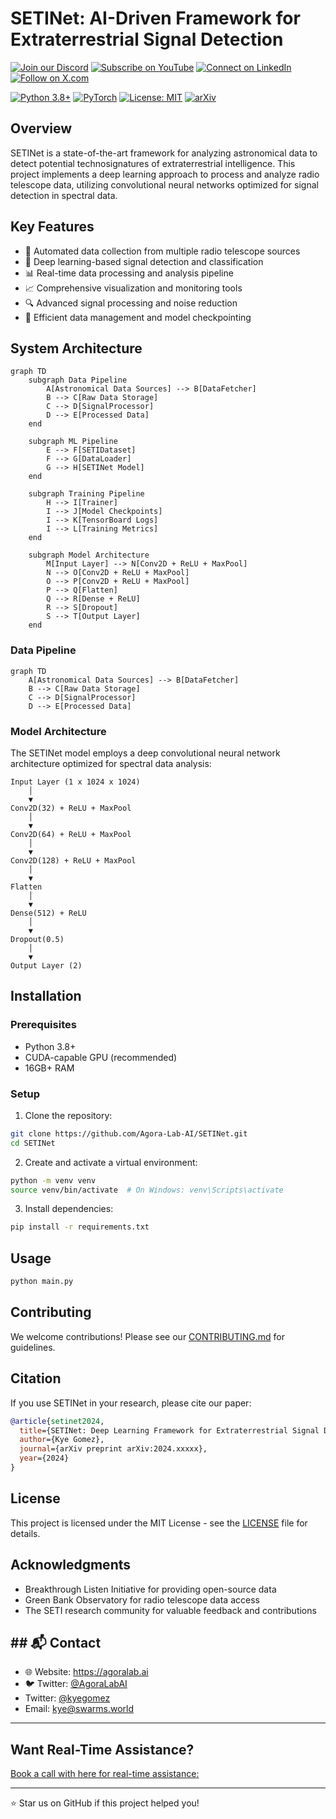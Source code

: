 
# SETINet: AI-Driven Framework for Extraterrestrial Signal Detection

[![Join our Discord](https://img.shields.io/badge/Discord-Join%20our%20server-5865F2?style=for-the-badge&logo=discord&logoColor=white)](https://discord.gg/agora-999382051935506503) [![Subscribe on YouTube](https://img.shields.io/badge/YouTube-Subscribe-red?style=for-the-badge&logo=youtube&logoColor=white)](https://www.youtube.com/@kyegomez3242) [![Connect on LinkedIn](https://img.shields.io/badge/LinkedIn-Connect-blue?style=for-the-badge&logo=linkedin&logoColor=white)](https://www.linkedin.com/in/kye-g-38759a207/) [![Follow on X.com](https://img.shields.io/badge/X.com-Follow-1DA1F2?style=for-the-badge&logo=x&logoColor=white)](https://x.com/kyegomezb)


[![Python 3.8+](https://img.shields.io/badge/python-3.8+-blue.svg)](https://www.python.org/downloads/release/python-380/)
[![PyTorch](https://img.shields.io/badge/PyTorch-2.0+-red.svg)](https://pytorch.org/)
[![License: MIT](https://img.shields.io/badge/License-MIT-yellow.svg)](https://opensource.org/licenses/MIT)
[![arXiv](https://img.shields.io/badge/arXiv-2024.xxxxx-b31b1b.svg)](https://arxiv.org/abs/)

## Overview

SETINet is a state-of-the-art framework for analyzing astronomical data to detect potential technosignatures of extraterrestrial intelligence. This project implements a deep learning approach to process and analyze radio telescope data, utilizing convolutional neural networks optimized for signal detection in spectral data.

## Key Features

- 🔭 Automated data collection from multiple radio telescope sources
- 🤖 Deep learning-based signal detection and classification
- 📊 Real-time data processing and analysis pipeline
- 📈 Comprehensive visualization and monitoring tools
- 🔍 Advanced signal processing and noise reduction
- 💾 Efficient data management and model checkpointing

## System Architecture

```mermaid
graph TD
    subgraph Data Pipeline
        A[Astronomical Data Sources] --> B[DataFetcher]
        B --> C[Raw Data Storage]
        C --> D[SignalProcessor]
        D --> E[Processed Data]
    end

    subgraph ML Pipeline
        E --> F[SETIDataset]
        F --> G[DataLoader]
        G --> H[SETINet Model]
    end

    subgraph Training Pipeline
        H --> I[Trainer]
        I --> J[Model Checkpoints]
        I --> K[TensorBoard Logs]
        I --> L[Training Metrics]
    end

    subgraph Model Architecture
        M[Input Layer] --> N[Conv2D + ReLU + MaxPool]
        N --> O[Conv2D + ReLU + MaxPool]
        O --> P[Conv2D + ReLU + MaxPool]
        P --> Q[Flatten]
        Q --> R[Dense + ReLU]
        R --> S[Dropout]
        S --> T[Output Layer]
    end
```

### Data Pipeline
```mermaid
graph TD
    A[Astronomical Data Sources] --> B[DataFetcher]
    B --> C[Raw Data Storage]
    C --> D[SignalProcessor]
    D --> E[Processed Data]
```

### Model Architecture

The SETINet model employs a deep convolutional neural network architecture optimized for spectral data analysis:

```
Input Layer (1 x 1024 x 1024)
    │
    ▼
Conv2D(32) + ReLU + MaxPool
    │
    ▼
Conv2D(64) + ReLU + MaxPool
    │
    ▼
Conv2D(128) + ReLU + MaxPool
    │
    ▼
Flatten
    │
    ▼
Dense(512) + ReLU
    │
    ▼
Dropout(0.5)
    │
    ▼
Output Layer (2)
```

## Installation

### Prerequisites

- Python 3.8+
- CUDA-capable GPU (recommended)
- 16GB+ RAM

### Setup

1. Clone the repository:
```bash
git clone https://github.com/Agora-Lab-AI/SETINet.git
cd SETINet
```

2. Create and activate a virtual environment:
```bash
python -m venv venv
source venv/bin/activate  # On Windows: venv\Scripts\activate
```

3. Install dependencies:
```bash
pip install -r requirements.txt
```

## Usage

```bash
python main.py
```

## Contributing

We welcome contributions! Please see our [CONTRIBUTING.md](CONTRIBUTING.md) for guidelines.


## Citation

If you use SETINet in your research, please cite our paper:

```bibtex
@article{setinet2024,
  title={SETINet: Deep Learning Framework for Extraterrestrial Signal Detection},
  author={Kye Gomez},
  journal={arXiv preprint arXiv:2024.xxxxx},
  year={2024}
}
```

## License

This project is licensed under the MIT License - see the [LICENSE](LICENSE) file for details.

## Acknowledgments

- Breakthrough Listen Initiative for providing open-source data
- Green Bank Observatory for radio telescope data access
- The SETI research community for valuable feedback and contributions

## ## 📬 Contact

- 🌐 Website: https://agoralab.ai
- 🐦 Twitter: [@AgoraLabAI](https://twitter.com/AgoraLabAI)
- Twitter: [@kyegomez](https://twitter.com/kyegomez)
- Email: kye@swarms.world

---

## Want Real-Time Assistance?

[Book a call with here for real-time assistance:](https://cal.com/swarms/swarms-onboarding-session)

---

⭐ Star us on GitHub if this project helped you!
